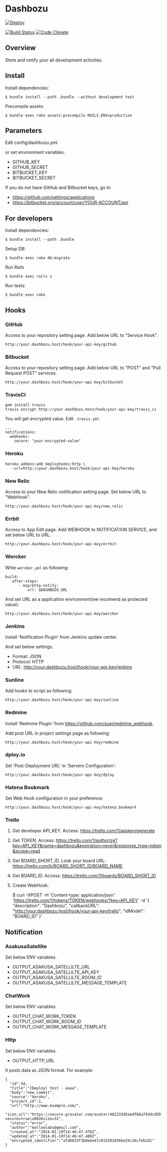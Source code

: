 Dashbozu
=============================================================

[![Deploy](https://www.herokucdn.com/deploy/button.png)](https://heroku.com/deploy)

[![Build Status](https://secure.travis-ci.org/codefirst/dashbozu2.png?branch=master)](http://travis-ci.org/codefirst/dashbozu2)
[![Code Climate](https://codeclimate.com/github/codefirst/dashbozu2.png)](https://codeclimate.com/github/codefirst/dashbozu2)

Overview
----------------
Store and notify your all development activities.

Install
----------------

Install dependencies:

    $ bundle install --path .bundle --without development test

Precompile assets:

    $ bundle exec rake assets:precompile RAILS_ENV=production

Parameters
---------------

Edit config/dashbozu.yml

or set environment variables:

* GITHUB\_KEY
* GITHUB\_SECRET
* BITBUCKET\_KEY
* BITBUCKET\_SECRET

If you do not have GitHub and Bitbucket keys, go to

* https://github.com/settings/applications
* https://bitbucket.org/account/user/YOUR-ACCOUNT/api


For developers
---------------

Install dependencies:

    $ bundle install --path .bundle

Setup DB:

    $ bundle exec rake db:migrate

Run Rails

    $ bundle exec rails s

Run tests:

    $ bundle exec rake

Hooks
---------------

### GitHub

Access to your repository setting page.
Add below URL to "Service Hook".

    http://your.dashbozu.host/hook/your-api-key/github

### Bitbucket

Access to your repository setting page.
Add below URL to "POST" and "Pull Request POST" services.

    http://your.dashbozu.host/hook/your-api-key/bitbucket

### TravisCI

    gem install travis
    travis encrypt http://your.dashbozu.host/hook/your-api-key/travis_ci

You will get encrypted value. Edit ```.travis.yml```.

    ...
    notifications:
      webhooks:
        secure: "your-encrypted-value"

### Heroku

    heroku addons:add deployhooks:http \
      --url=http://your.dashbozu.host/hook/your-api-key/heroku

### New Relic

Access to your New Relic notification setting page.
Set below URL to "WebHook".

    http://your.dashbozu.host/hook/your-api-key/new_relic

### Errbit

Access to App Edit page.
Add WEBHOOK to NOTIFICATION SERVICE, and set below URL to URL.

    http://your.dashbozu.host/hook/your-api-key/errbit

### Wercker

Write `wercker.yml` as following:

    build:
       after-steps:
          - mzp/http-notify:
              url: $DASHBOZU_URL

And set URL as a application environment(we recomend as protected value):

    http://your.dashbozu.host/hook/your-api-key/wercker

### Jenkins

Install 'Notification Plugin' from Jenkins update center.

And set below settings.

* Format: JSON
* Protocol: HTTP
* URL: http://your.dashbozu.host/hook/your-api-key/jenkins

### Sunline

Add hooks to script as following:

    http://your.dashbozu.host/hook/your-api-key/sunline

### Redmine

Install 'Redmine Plugin' from https://github.com/suer/redmine_webhook.

Add post URL in project settings page as following:

    http://your.dashbozu.host/hook/your-api-key/redmine

### dploy.io

Set 'Post-Deployment URL' in 'Servers Configuration':

    http://your.dashbozu.host/hook/your-api-key/dploy

### Hatena Bookmark

Set Web Hook configuration in your preference:

    http://your.dashbozu.host/hook/your-api-key/hatena_bookmark

### Trello

1. Get developer API_KEY. Access: https://trello.com/1/appkey/generate
2. Get TOKEN. Access: https://trello.com/1/authorize?key=API_KEY&name=dashbozu&expiration=never&response_type=token&scope=read
3. Get BOARD_SHORT_ID. Look your board URL: https://trello.com/b/BOARD_SHORT_ID/BOARD_NAME
4. Get BOARD_ID. Access: https://trello.com/1/boards/BOARD_SHORT_ID
3. Create WebHook.

    $ curl -XPOST -H 'Content-type: application/json' 'https://trello.com/1/tokens/TOKEN/webhooks/?key=API_KEY' -d '{
      "description": "Dashbozu",
      "callbackURL": "http://your.dashbozu.host/hook/your-api-key/trello",
      "idModel": "BOARD_ID"
    }'

Notification
---------------

### AsakusaSatellite

Set below ENV variables.

* OUTPUT_ASAKUSA_SATELLILTE_URL
* OUTPUT_ASAKUSA_SATELLILTE_API_KEY
* OUTPUT_ASAKUSA_SATELLILTE_ROOM_ID
* OUTPUT_ASAKUSA_SATELLILTE_MESSAGE_TEMPLATE


### ChatWork

Set below ENV variables.

* OUTPUT_CHAT_WORK_TOKEN
* OUTPUT_CHAT_WORK_ROOM_ID
* OUTPUT_CHAT_WORK_MESSAGE_TEMPLATE


### Http

Set below ENV variables.

* OUTPUT_HTTP_URL

It posts data as JSON format.
For example:

    {
      "id":34,
      "title":"[Deploy] test - aaaa",
      "body":"new_commit",
      "source":"heroku",
      "project_id":1,
      "url":"http://www.example.com/",
      "icon_url":"https://secure.gravatar.com/avatar/462233d5aedf66a793dcd95f814f8811?secure=true\u0026size=32",
      "status":"error",
      "author":"mallowlabs@gmail.com",
      "created_at":"2014-01-19T14:46:47.476Z",
      "updated_at":"2014-01-19T14:46:47.489Z",
      "encrypted_identifier":"afd6033f1b0ebe47c0152016566e29c26cfeb2d1"
    }

